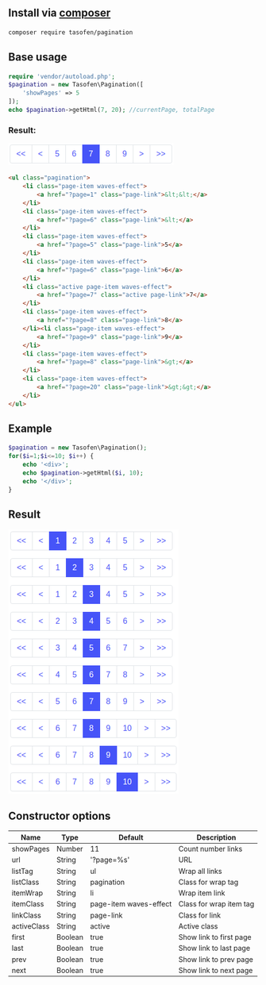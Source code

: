 
## Install via [composer](https://getcomposer.org/)
```bash
composer require tasofen/pagination
```

## Base usage
```php
require 'vendor/autoload.php';
$pagination = new Tasofen\Pagination([
    'showPages' => 5
]);
echo $pagination->getHtml(7, 20); //currentPage, totalPage
```
### Result:
![demo-image](https://github.com/tasofen/pagination/raw/master/demo/demo-1.png)

```html
<ul class="pagination">
	<li class="page-item waves-effect">
		<a href="?page=1" class="page-link">&lt;&lt;</a>
	</li>
	<li class="page-item waves-effect">
		<a href="?page=6" class="page-link">&lt;</a>
	</li>
	<li class="page-item waves-effect">
		<a href="?page=5" class="page-link">5</a>
	</li>
	<li class="page-item waves-effect">
		<a href="?page=6" class="page-link">6</a>
	</li>
	<li class="active page-item waves-effect">
		<a href="?page=7" class="active page-link">7</a>
	</li>
	<li class="page-item waves-effect">
		<a href="?page=8" class="page-link">8</a>
	</li><li class="page-item waves-effect">
		<a href="?page=9" class="page-link">9</a>
	</li>
	<li class="page-item waves-effect">
		<a href="?page=8" class="page-link">&gt;</a>
	</li>
	<li class="page-item waves-effect">
		<a href="?page=20" class="page-link">&gt;&gt;</a>
	</li>
</ul>
```

## Example
```php
$pagination = new Tasofen\Pagination();
for($i=1;$i<=10; $i++) {
    echo '<div>';
    echo $pagination->getHtml($i, 10);
    echo '</div>';
}
```

## Result
![demo-image](https://github.com/tasofen/pagination/raw/master/demo/demo-2.png)


## Constructor options
| Name | Type | Default | Description |
| - | - | - | - |
| showPages   | Number  | 11 | Count number links |
| url         | String  | '?page=%s' | URL |
| listTag     | String  | ul | Wrap all links |
| listClass   | String  | pagination | Class for wrap tag |
| itemWrap    | String  | li | Wrap item link |
| itemClass   | String  | page-item waves-effect | Class for wrap item tag |
| linkClass   | String  | page-link | Class for link |
| activeClass | String  | active | Active class |
| first       | Boolean | true | Show link to first page |
| last        | Boolean | true | Show link to last page |
| prev        | Boolean | true | Show link to prev page |
| next        | Boolean | true | Show link to next page |
